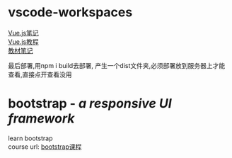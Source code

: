 # vscode-workspaces
[Vue.js笔记](https://www.yuque.com/cessstudy/kak11d/hfeef2) <br>
[Vue.js教程](https://cn.vuejs.org/v2/guide/)
<br>
[教材笔记](https://github.com/Panyue-genkiyo)

最后部署,用npm i build去部署, 产生一个dist文件夹,必须部署放到服务器上才能查看,直接点开查看没用



# **bootstrap** - *a responsive UI framework*
learn bootstrap  
course url: [bootstrap课程](https://www.bilibili.com/video/BV1YW411T7yy?p=14)
